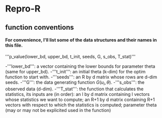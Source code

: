 # Repro-R

## function conventions

#### For convenience, I'll list some of the data structures and their names in this file.
'''p_value(lower_bd, upper_bd, t_init, seeds, G, s_obs, T_stat)'''

-'''lower_bd''': a vector containing the lower bounds for parameter theta (same for upper_bd).
-'''t_init''': an initial theta (k-dim) for the optim function to start with.
-'''seeds''': an R by d matrix whose rows are d-dim seeds.
-'''G''': the data generating function $G(u_i, \theta)$.
-'''s_obs''': the observed data (d-dim).
-'''T_stat''': the function that calculates the statistics, its inputs are (in order): an l by d matrix containing l vectors whose statistics we want to compute; an R+1 by d matrix containing R+1 vectors with respect to which the statistics is computed; parameter theta (may or may not be explicited used in the function)